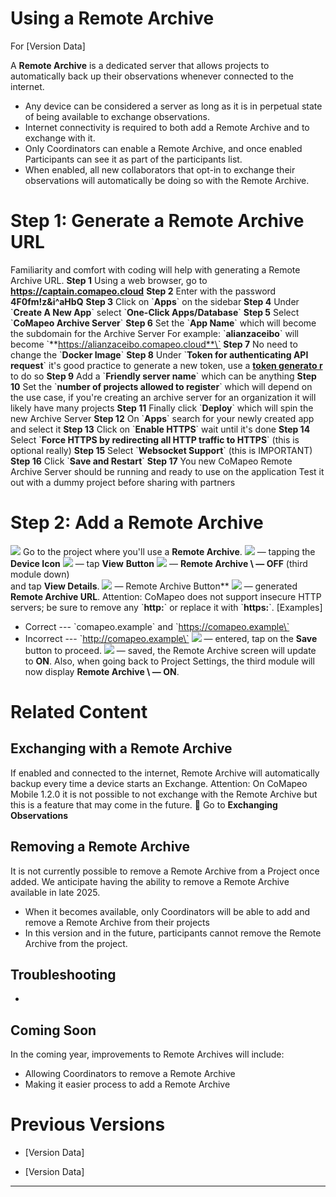 # Using a Remote Archive
For [Version Data]

A **Remote Archive** is a dedicated server that allows projects to
automatically back up their observations whenever connected to the
internet.
-   Any device can be considered a server as long as it is in perpetual
    state of being available to exchange observations.
-   Internet connectivity is required to both add a Remote Archive and
    to exchange with it.
-   Only Coordinators can enable a Remote Archive, and once enabled
    Participants can see it as part of the participants list.
-   When enabled, all new collaborators that opt-in to exchange their
    observations will automatically be doing so with the Remote Archive.
# Step 1: Generate a Remote Archive URL

Familiarity and comfort with coding will help with generating a Remote
Archive URL.
**Step 1**
Using a web browser, go to
**https://captain.comapeo.cloud**
**Step 2**
Enter with the password **4F0fm!z&i\^aHbQ**
**Step 3**
Click on \`**Apps**\` on the sidebar
**Step 4**
Under \`**Create A New App**\` select
\`**One-Click Apps/Database**\`
**Step 5**
Select \`**CoMapeo Archive Server**\`
**Step 6**
Set the \`**App Name**\` which will become
the subdomain for the Archive Server
For example: \`**alianzaceibo**\` will
become
\`**https://alianzaceibo.comapeo.cloud**\`
**Step 7**
No need to change the \`**Docker Image**\`
**Step 8**
Under \`**Token for authenticating API
request**\` it's good practice to generate
a new token, use a **[token
generato
r](https://it-tools.tech/token-generator)**
to do so
**Step 9**
Add a \`**Friendly server name**\` which
can be anything
**Step 10**
Set the \`**number of projects allowed to
register**\` which will depend on the use
case, if you're creating an archive server
for an organization it will likely have
many projects
**Step 11**
Finally click \`**Deploy**\` which will
spin the new Archive Server
**Step 12**
On \`**Apps**\` search for your newly
created app and select it
**Step 13**
Click on \`**Enable HTTPS**\` wait until
it's done
**Step 14**
Select \`**Force HTTPS by redirecting all
HTTP traffic to HTTPS**\` (this is optional
really)
**Step 15**
Select \`**Websocket Support**\` (this is
IMPORTANT)
**Step 16**
Click \`**Save and Restart**\`
**Step 17**
You new CoMapeo Remote Archive Server
should be running and ready to use on the
application
Test it out with a dummy project before
sharing with partners
# Step 2: Add a Remote Archive
![](./images/image83.gif)
Go to the project where you\'ll use a **Remote Archive**.
![](./images/image13.png) — tapping the **Device Icon**
![](./images/image51.png) — tap **View** **Button**
![](./images/image55.png) — **Remote Archive \ — OFF** (third module
down)\
and tap **View Details**.
![](./images/image52.png) — Remote Archive Button**
![](./images/image6.png) — generated **Remote Archive URL**.
Attention: CoMapeo does not support
insecure HTTP servers; be sure to remove
any \`**http:**\` or replace it with
\`**https:**\`.
[Examples]
-   Correct --- \`comapeo.example\` and
\`https://comapeo.example\`
-   Incorrect ---
\`http://comapeo.example\`
![](./images/image59.png) — entered, tap on the **Save** button to
proceed.
![](./images/image4.png) — saved, the Remote Archive screen will
update to **ON**.
Also, when going back to Project Settings,
the third module will now display **Remote
Archive \ — ON**.
# Related Content
## Exchanging with a Remote Archive
If enabled and connected to the internet, Remote Archive will
automatically backup every time a device starts an Exchange.
Attention: On CoMapeo Mobile 1.2.0 it is not possible to not exchange
with the Remote Archive but this is a feature that may come in the
future.
  🔗 Go to **Exchanging Observations**
## Removing a Remote Archive
​​It is not currently possible to remove a Remote Archive from a Project
once added. We anticipate having the ability to remove a Remote Archive
available in late 2025.
-   When it becomes available, only Coordinators will be able to add and
    remove a Remote Archive from their projects
-   In this version and in the future, participants cannot remove the
    Remote Archive from the project.
## Troubleshooting
-   
## Coming Soon
In the coming year, improvements to Remote Archives will include:
-   Allowing Coordinators to remove a Remote Archive
-   Making it easier process to add a Remote Archive
# Previous Versions

-   [Version Data]

-   [Version Data]

----
